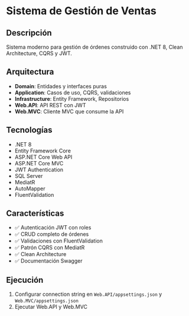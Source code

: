 # Sistema de Gestión de Ventas

## Descripción
Sistema moderno para gestión de órdenes construido con .NET 8, Clean Architecture, CQRS y JWT.

## Arquitectura
- **Domain**: Entidades y interfaces puras
- **Application**: Casos de uso, CQRS, validaciones
- **Infrastructure**: Entity Framework, Repositorios
- **Web.API**: API REST con JWT
- **Web.MVC**: Cliente MVC que consume la API

## Tecnologías
- .NET 8
- Entity Framework Core
- ASP.NET Core Web API
- ASP.NET Core MVC
- JWT Authentication
- SQL Server
- MediatR
- AutoMapper
- FluentValidation

## Características
- ✅ Autenticación JWT con roles
- ✅ CRUD completo de órdenes
- ✅ Validaciones con FluentValidation
- ✅ Patrón CQRS con MediatR
- ✅ Clean Architecture
- ✅ Documentación Swagger

## Ejecución
1. Configurar connection string en `Web.API/appsettings.json` y `Web.MVC/appsettings.json`
3. Ejecutar Web.API y Web.MVC